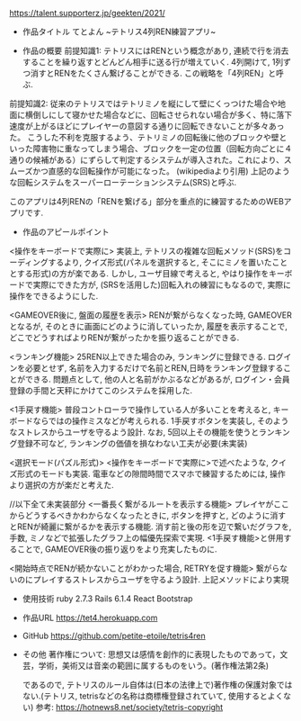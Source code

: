 https://talent.supporterz.jp/geekten/2021/

* 作品タイトル
てとよん ~テトリス4列REN練習アプリ~

* 作品の概要
前提知識1: 
    テトリスにはRENという概念があり, 連続で行を消去することを繰り返すとどんどん相手に送る行が増えていく. 4列開けて, 1列ずつ消すとRENをたくさん繋げることができる. この戦略を「4列REN」と呼ぶ.

前提知識2: 
    従来のテトリスではテトリミノを縦にして壁にくっつけた場合や地面に横倒しにして寝かせた場合などに、回転させられない場合が多く、特に落下速度が上がるほどにプレイヤーの意図する通りに回転できないことが多々あった。
    こうした不利を克服するよう、テトリミノの回転後に他のブロックや壁といった障害物に重なってしまう場合、ブロックを一定の位置（回転方向ごとに４通りの候補がある）にずらして判定するシステムが導入された。これにより、スムーズかつ直感的な回転操作が可能になった。
    (wikipediaより引用) 
    上記のような回転システムをスーパーローテーションシステム(SRS)と呼ぶ.

このアプリは4列RENの「RENを繋げる」部分を重点的に練習するためのWEBアプリです.




* 作品のアピールポイント

<操作をキーボードで実際に>
    実装上, テトリスの複雑な回転メソッド(SRS)をコーディングするより, クイズ形式(パネルを選択すると, そこにミノを置いたこととする形式)の方が楽である. 
    しかし, ユーザ目線で考えると, やはり操作をキーボードで実際にできた方が, (SRSを活用した)回転入れの練習にもなるので, 実際に操作をできるようにした.

<GAMEOVER後に, 盤面の履歴を表示>
    RENが繋がらなくなった時, GAMEOVERとなるが, そのときに画面にどのように消していったか, 履歴を表示することで, どこでどうすればよりRENが繋がったかを振り返ることができる.
    
<ランキング機能>
    25REN以上できた場合のみ, ランキングに登録できる. ログインを必要とせず, 名前を入力するだけで名前とREN,日時をランキング登録することができる.
    問題点として, 他の人と名前がかぶるなどがあるが, ログイン・会員登録の手間と天秤にかけてこのシステムを採用した.

<1手戻す機能>
    普段コントローラで操作している人が多いことを考えると, キーボードならではの操作ミスなどが考えられる. 
    1手戻すボタンを実装し, そのようなストレスからユーザを守るよう設計.
    なお, 5回以上その機能を使うとランキング登録不可など, ランキングの価値を損なわない工夫が必要(未実装)

<選択モード(パズル形式)>
    <操作をキーボードで実際に>で述べたような, クイズ形式のモードも実装.
    電車などの隙間時間でスマホで練習するためには, 操作より選択の方が楽だと考えた.
    
//以下全て未実装部分
<一番長く繋がるルートを表示する機能>
    プレイヤがここからどうするべきかわからなくなったときに, ボタンを押すと, どのように消すとRENが綺麗に繋がるかを表示する機能.
    消す前と後の形を辺で繋いだグラフを, 手数, ミノなどで拡張したグラフ上の幅優先探索で実現.
    <1手戻す機能>と併用することで, GAMEOVER後の振り返りをより充実したものに. 

<開始時点でRENが続かないことがわかった場合, RETRYを促す機能>
    繋がらないのにプレイするストレスからユーザを守るよう設計. 
    上記メソッドにより実現




* 使用技術
ruby 2.7.3
Rails 6.1.4
React
Bootstrap


* 作品URL
https://tet4.herokuapp.com

* GitHub
https://github.com/petite-etoile/tetris4ren

* その他
著作権について:
    思想又は感情を創作的に表現したものであって，文芸，学術，美術又は音楽の範囲に属するものをいう。(著作権法第2条)
    
    であるので, テトリスのルール自体は(日本の法律上で)著作権の保護対象ではない.(テトリス, tetrisなどの名称は商標権登録されていて, 使用するとよくない)
    参考: https://hotnews8.net/society/tetris-copyright